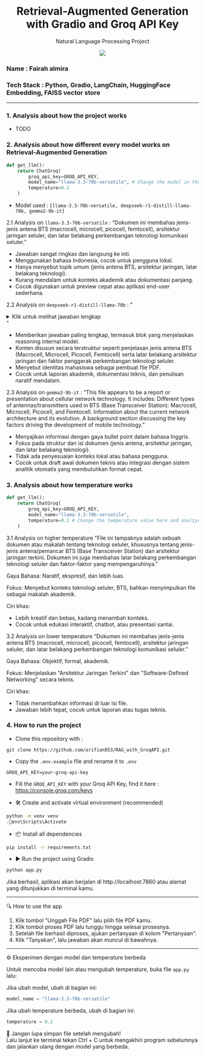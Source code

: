 <h1 align="center"> Retrieval-Augmented Generation with Gradio and Groq API Key</h1>
<p align="center"> Natural Language Processing Project</p>

<div align="center">

<img src="https://img.shields.io/badge/python-3670A0?style=for-the-badge&logo=python&logoColor=ffdd54">

</div>

### Name : Fairah almira
### Tech Stack : Python, Gradio, LangChain, HuggingFace Embedding, FAISS vector store

---

### 1. Analysis about how the project works
- TODO

### 2. Analysis about how different every model works on Retrieval-Augmented Generation

```python
def get_llm():
    return ChatGroq(
        groq_api_key=GROQ_API_KEY,
        model_name="llama-3.3-70b-versatile", # Change the model in the code
        temperature=0.2
    )
```
- Model used : ```[llama-3.3-70b-versatile, deepseek-r1-distill-llama-70b, gemma2-9b-it]```

2.1 Analysis on ```llama-3.3-70b-versatile``` : 
“Dokumen ini membahas jenis-jenis antena BTS (macrocell, microcell, picocell, femtocell), arsitektur jaringan seluler, dan latar belakang perkembangan teknologi komunikasi seluler.”

- Jawaban sangat ringkas dan langsung ke inti.
- Menggunakan bahasa Indonesia, cocok untuk pengguna lokal.
- Hanya menyebut topik umum (jenis antena BTS, arsitektur jaringan, latar belakang teknologi).
- Kurang mendalam untuk konteks akademik atau dokumentasi panjang.
- Cocok digunakan untuk preview cepat atau aplikasi end-user sederhana.

2.2 Analysis on ```deepseek-r1-distill-llama-70b``` : 
"<details> <summary>Klik untuk melihat jawaban lengkap</summary> <pre> <think> Okay, so the user is asking about a file, but they didn't specify which one... </think> File ini tampaknya adalah dokumen yang membahas tentang jenis-jenis antena atau pemancar BTS (Base Transceiver Station) dan perkembangan arsitektur jaringan terkini dalam teknologi seluler. Berikut adalah ringkasan dari konten yang ada dalam file tersebut: 1. Jenis-Jenis Antena/Pemancar BTS: - Macrocell: Jangkauan beberapa kilometer, biasanya dipasang di menara tinggi untuk cakupan luas. - Microcell: Jangkauan ratusan meter, digunakan di area padat seperti mall atau jalan perkotaan. - Picocell: Jangkauan puluhan meter, dipasang di dalam gedung untuk memperbaiki sinyal indoor. - Femtocell: Jangkauan sangat terbatas, digunakan untuk memperkuat sinyal di rumah atau ruangan kecil. 2. Arsitektur Jaringan Terkini: - Membahas kebutuhan komunikasi bergerak, keterbatasan teknologi telepon tetap, inovasi radio & digitalisasi sinyal, serta peningkatan permintaan data. File ini kemungkinan besar merupakan bahan presentasi akademik oleh kelompok mahasiswa: - Muhammad Aditya Pratama (2022610024) - Sapta Eka Putra (2022610044) </pre> </details>"

- Memberikan jawaban paling lengkap, termasuk blok <think> yang menjelaskan reasoning internal model.
- Konten disusun secara terstruktur seperti penjelasan jenis antena BTS (Macrocell, Microcell, Picocell, Femtocell) serta latar belakang arsitektur jaringan dan faktor penggerak perkembangan teknologi seluler.
- Menyebut identitas mahasiswa sebagai pembuat file PDF.
- Cocok untuk laporan akademik, dokumentasi teknis, dan penulisan naratif mendalam.

2.3 Analysis on ```gemma2-9b-it``` : 
“This file appears to be a report or presentation about cellular network technology.
It includes:
Different types of antennas/transmitters used in BTS (Base Transceiver Station): Macrocell, Microcell, Picocell, and Femtocell.
Information about the current network architecture and its evolution.
A background section discussing the key factors driving the development of mobile technology.”

- Menyajikan informasi dengan gaya bullet point dalam bahasa Inggris.
- Fokus pada struktur dan isi dokumen (jenis antena, arsitektur jaringan, dan latar belakang teknologi).
- Tidak ada penyesuaian konteks lokal atau bahasa pengguna.
- Cocok untuk draft awal dokumen teknis atau integrasi dengan sistem analitik otomatis yang membutuhkan format cepat.

### 3. Analysis about how temperature works

```python
def get_llm():
    return ChatGroq(
        groq_api_key=GROQ_API_KEY,
        model_name="llama-3.3-70b-versatile",
        temperature=0.2 # Change the temperature value here and analzye
    )
```

3.1 Analysis on higher temperature 
"File ini tampaknya adalah sebuah dokumen atau makalah tentang teknologi seluler, khususnya tentang jenis-jenis antena/pemancar BTS (Base Transceiver Station) dan arsitektur jaringan terkini. Dokumen ini juga membahas latar belakang perkembangan teknologi seluler dan faktor-faktor yang mempengaruhinya."

Gaya Bahasa: Naratif, ekspresif, dan lebih luas.

Fokus: Menyebut konteks teknologi seluler, BTS, bahkan menyimpulkan file sebagai makalah akademik.

Ciri khas:
- Lebih kreatif dan bebas, kadang menambah konteks.
- Cocok untuk edukasi interaktif, chatbot, atau presentasi santai.

3.2 Analysis on lower temperature
“Dokumen ini membahas jenis-jenis antena BTS (macrocell, microcell, picocell, femtocell), arsitektur jaringan seluler, dan latar belakang perkembangan teknologi komunikasi seluler.”

Gaya Bahasa: Objektif, formal, akademik.

Fokus: Menjelaskan "Arsitektur Jaringan Terkini" dan "Software-Defined Networking" secara teknis.

Ciri khas:
- Tidak menambahkan informasi di luar isi file.
- Jawaban lebih tepat, cocok untuk laporan atau tugas teknis.

### 4. How to run the project

- Clone this repository with : 

```git
git clone https://github.com/arifian853/RAG_with_GroqAPI.git
```

- Copy the ```.env.example``` file and rename it to ```.env```

```
GROQ_API_KEY=your-groq-api-key
```

- Fill the ```GROQ_API_KEY``` with your Groq API Key, find it here : https://console.groq.com/keys

- 🛠️ Create and activate virtual environment (recommended)

```bash
python -m venv venv
.env\Scripts\Activate
```

- 📦 Install all dependencies

```bash
pip install -r requirements.txt
```

- ▶️ Run the project using Gradio

```bash
python app.py
```

Jika berhasil, aplikasi akan berjalan di http://localhost:7860 atau alamat yang ditunjukkan di terminal kamu.

---

🔍 How to use the app

1. Klik tombol "Unggah File PDF" lalu pilih file PDF kamu.  
2. Klik tombol proses PDF lalu tunggu hingga selesai prosesnya.  
3. Setelah file berhasil diproses, ajukan pertanyaan di kolom "Pertanyaan".  
4. Klik "Tanyakan", lalu jawaban akan muncul di bawahnya.

---

⚙️ Eksperimen dengan model dan temperature berbeda

Untuk mencoba model lain atau mengubah temperature, buka file `app.py` lalu:

Jika ubah model, ubah di bagian ini:

```python
model_name = "llama-3.3-70b-versatile"
```

Jika ubah temperature berbeda, ubah di bagian ini:

```python
temperature = 0.2
```

💾 Jangan lupa simpan file setelah mengubah!  
Lalu lanjut ke terminal tekan Ctrl + C untuk mengakhiri program sebelumnya dan jalankan ulang dengan model yang berbeda.
